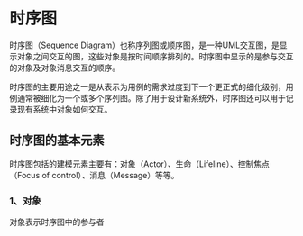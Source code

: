 # 时序图

时序图（Sequence Diagram）也称序列图或顺序图，是一种UML交互图，是显示对象之间交互的图，这些对象是按时间顺序排列的。时序图中显示的是参与交互的对象及对象消息交互的顺序。

时序图的主要用途之一是从表示为用例的需求过度到下一个更正式的细化级别，用例通常被细化为一个或多个序列图。除了用于设计新系统外，时序图还可以用于记录现有系统中对象如何交互。

## 时序图的基本元素
时序图包括的建模元素主要有：对象（Actor）、生命（Lifeline）、控制焦点（Focus of control）、消息（Message）等等。

### 1、对象

对象表示时序图中的参与者


